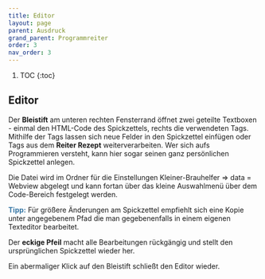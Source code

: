 ```yaml
---
title: Editor
layout: page
parent: Ausdruck
grand_parent: Programmreiter
order: 3
nav_order: 3
---
```


1. TOC
{:toc}

## Editor

Der **Bleistift** am unteren rechten Fensterrand öffnet zwei geteilte Textboxen - einmal den HTML-Code des Spickzettels, rechts die verwendeten Tags. Mithilfe der Tags lassen sich neue Felder in den Spickzettel einfügen oder Tags aus dem **Reiter Rezept** weiterverarbeiten. Wer sich aufs Programmieren versteht, kann hier sogar seinen ganz persönlichen Spickzettel anlegen.

Die Datei wird im Ordner für die Einstellungen Kleiner-Brauhelfer => data = Webview abgelegt und kann fortan über das kleine Auswahlmenü über dem Code-Bereich festgelegt werden.

<span style="color: #3978A6">**Tipp:**</span> Für größere Änderungen am Spickzettel empfiehlt sich eine Kopie unter angegebenem Pfad die man gegebenenfalls in einem eigenen Texteditor bearbeitet.

Der **eckige Pfeil** macht alle Bearbeitungen rückgängig und stellt den ursprünglichen Spickzettel wieder her.

Ein abermaliger Klick auf den Bleistift schließt den Editor wieder.